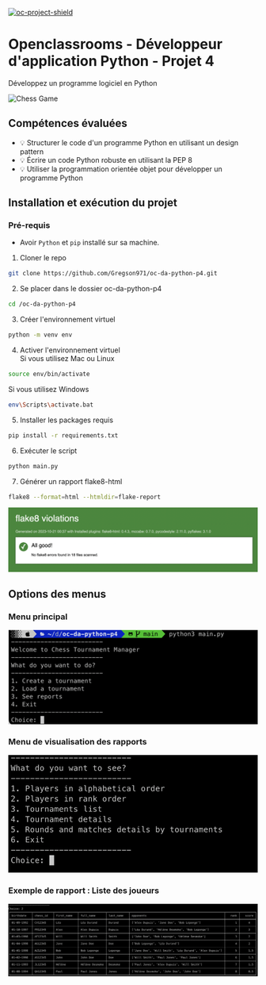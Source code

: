 [![oc-project-shield][oc-project-shield]][oc-project-url]

[oc-project-shield]: https://img.shields.io/badge/OPENCLASSROOMS-PROJECT-blueviolet?style=for-the-badge
[oc-project-url]: https://openclassrooms.com/fr/paths/518-developpeur-dapplication-python

# Openclassrooms - Développeur d'application Python - Projet 4

Développez un programme logiciel en Python

![Chess Game](https://user.oc-static.com/upload/2020/09/22/16007793690358_chess%20club-01.png)

## Compétences évaluées

- :bulb: Structurer le code d'un programme Python en utilisant un design pattern
- :bulb: Écrire un code Python robuste en utilisant la PEP 8
- :bulb: Utiliser la programmation orientée objet pour développer un programme Python

## Installation et exécution du projet

### Pré-requis

- Avoir `Python` et `pip` installé sur sa machine.

1. Cloner le repo

```sh
git clone https://github.com/Gregson971/oc-da-python-p4.git
```

2. Se placer dans le dossier oc-da-python-p4

```sh
cd /oc-da-python-p4
```

3. Créer l'environnement virtuel

```sh
python -m venv env
```

4. Activer l'environnement virtuel \
   Si vous utilisez Mac ou Linux

```sh
source env/bin/activate
```

Si vous utilisez Windows

```sh
env\Scripts\activate.bat
```

5. Installer les packages requis

```sh
pip install -r requirements.txt
```

6. Exécuter le script

```sh
python main.py
```

7. Générer un rapport flake8-html

```sh
flake8 --format=html --htmldir=flake-report
```

![flake8-report](img-documentation/p4_flake8_report.png)

## Options des menus

### Menu principal

![main-menu](img-documentation/p4_main_menu.png)

### Menu de visualisation des rapports

![report-menu](img-documentation/p4_report_menu.png)

### Exemple de rapport : Liste des joueurs

![report-example](img-documentation/p4_ex_list_player.png)
